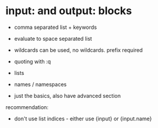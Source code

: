 # input: and output: blocks

- comma separated list + keywords
- evaluate to space separated list
- wildcards can be used, no wildcards. prefix required
- quoting with :q

- lists
- names / namespaces

- just the basics, also have advanced section

recommendation:
- don't use list indices - either use {input} or {input.name}
